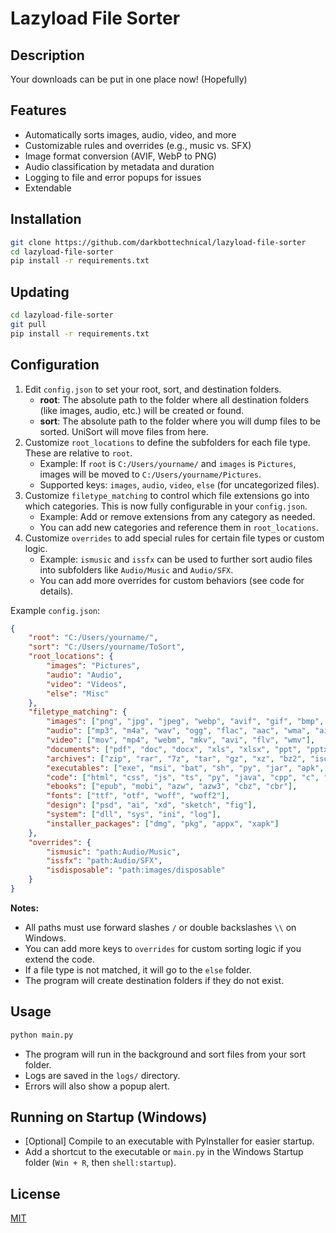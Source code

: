 # Lazyload File Sorter

## Description
Your downloads can be put in one place now! (Hopefully)

## Features
- Automatically sorts images, audio, video, and more
- Customizable rules and overrides (e.g., music vs. SFX)
- Image format conversion (AVIF, WebP to PNG)
- Audio classification by metadata and duration
- Logging to file and error popups for issues
- Extendable

## Installation

```bash
git clone https://github.com/darkbottechnical/lazyload-file-sorter
cd lazyload-file-sorter
pip install -r requirements.txt
```

## Updating

```bash
cd lazyload-file-sorter
git pull
pip install -r requirements.txt
```

## Configuration

1. Edit `config.json` to set your root, sort, and destination folders.
   - **root**: The absolute path to the folder where all destination folders (like images, audio, etc.) will be created or found.
   - **sort**: The absolute path to the folder where you will dump files to be sorted. UniSort will move files from here.
2. Customize `root_locations` to define the subfolders for each file type. These are relative to `root`.
   - Example: If `root` is `C:/Users/yourname/` and `images` is `Pictures`, images will be moved to `C:/Users/yourname/Pictures`.
   - Supported keys: `images`, `audio`, `video`, `else` (for uncategorized files).
3. Customize `filetype_matching` to control which file extensions go into which categories. This is now fully configurable in your `config.json`.
   - Example: Add or remove extensions from any category as needed.
   - You can add new categories and reference them in `root_locations`.
4. Customize `overrides` to add special rules for certain file types or custom logic.
   - Example: `ismusic` and `issfx` can be used to further sort audio files into subfolders like `Audio/Music` and `Audio/SFX`.
   - You can add more overrides for custom behaviors (see code for details).

Example `config.json`:
```json
{
    "root": "C:/Users/yourname/",
    "sort": "C:/Users/yourname/ToSort",
    "root_locations": {
        "images": "Pictures",
        "audio": "Audio",
        "video": "Videos",
        "else": "Misc"
    },
    "filetype_matching": {
        "images": ["png", "jpg", "jpeg", "webp", "avif", "gif", "bmp", "tiff", "svg", "heic"],
        "audio": ["mp3", "m4a", "wav", "ogg", "flac", "aac", "wma", "aiff"],
        "video": ["mov", "mp4", "webm", "mkv", "avi", "flv", "wmv"],
        "documents": ["pdf", "doc", "docx", "xls", "xlsx", "ppt", "pptx", "txt", "odt", "csv", "rtf"],
        "archives": ["zip", "rar", "7z", "tar", "gz", "xz", "bz2", "iso"],
        "executables": ["exe", "msi", "bat", "sh", "py", "jar", "apk", "app", "deb", "rpm"],
        "code": ["html", "css", "js", "ts", "py", "java", "cpp", "c", "cs", "php", "go", "rs", "swift", "kt", "lua"],
        "ebooks": ["epub", "mobi", "azw", "azw3", "cbz", "cbr"],
        "fonts": ["ttf", "otf", "woff", "woff2"],
        "design": ["psd", "ai", "xd", "sketch", "fig"],
        "system": ["dll", "sys", "ini", "log"],
        "installer_packages": ["dmg", "pkg", "appx", "xapk"]
    },
    "overrides": {
        "ismusic": "path:Audio/Music",
        "issfx": "path:Audio/SFX",
        "isdisposable": "path:images/disposable"
    }
}
```

**Notes:**
- All paths must use forward slashes `/` or double backslashes `\\` on Windows.
- You can add more keys to `overrides` for custom sorting logic if you extend the code.
- If a file type is not matched, it will go to the `else` folder.
- The program will create destination folders if they do not exist.

## Usage

```bash
python main.py
```

- The program will run in the background and sort files from your sort folder.
- Logs are saved in the `logs/` directory.
- Errors will also show a popup alert.

## Running on Startup (Windows)
- [Optional] Compile to an executable with PyInstaller for easier startup.
- Add a shortcut to the executable or `main.py` in the Windows Startup folder (`Win + R`, then `shell:startup`).

## License
[MIT](LICENSE)